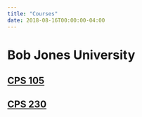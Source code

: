 ```yaml
---
title: "Courses"
date: 2018-08-16T00:00:00-04:00
---
```


# Bob Jones University

## [CPS 105](/bju/cps105)
## [CPS 230](/bju/cps230)